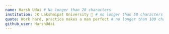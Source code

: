 ```yaml
---
name: Harsh Udai # No longer than 28 characters
institution: JK Lakshmipat University 🚩 # no longer than 58 characters
quote: Work hard, practice makes a man perfect # no longer than 100 characters, avoid using quotes(") to guarantee the format remains the same.
github_user: HarshUdai
---
```


